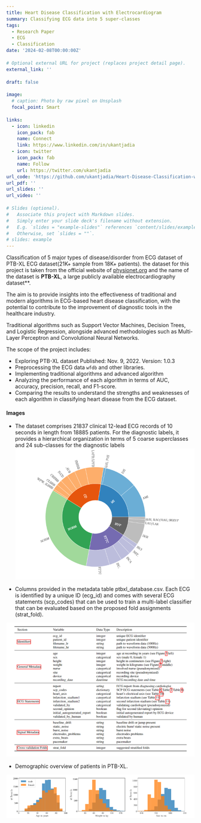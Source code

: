 ```yaml
---
title: Heart Disease Classification with Electrocardiogram
summary: Classifying ECG data into 5 super-classes 
tags:
  - Research Paper
  - ECG
  - Classification
date: '2024-02-08T00:00:00Z'

# Optional external URL for project (replaces project detail page).
external_link: ''

draft: false

image:
  # caption: Photo by raw pixel on Unsplash
  focal_point: Smart

links:
  - icon: linkedin
    icon_pack: fab
    name: Connect
    link: https://www.linkedin.com/in/ukantjadia    
  - icon: twitter
    icon_pack: fab
    name: Follow
    url: https://twitter.com/ukantjadia
url_code: 'https://github.com/ukantjadia/Heart-Disease-Classification-with-Electrocardiogram'
url_pdf: ''
url_slides: ''
url_video: ''

# Slides (optional).
#   Associate this project with Markdown slides.
#   Simply enter your slide deck's filename without extension.
#   E.g. `slides = "example-slides"` references `content/slides/example-slides.md`.
#   Otherwise, set `slides = ""`.
# slides: example
---
```

Classification of 5 major types of disease/disorder from ECG dataset of PTB-XL ECG dataset(21K+ sample from 18K+ patients). the dataset for this project is taken from the official website of [physionet.org](https://physionet.org/content/ptb-xl/1.0.3/) and the name of the dataset is **PTB-XL**, a large publicly available electrocardiography dataset**.

The aim is to provide insights into the effectiveness of traditional and modern algorithms in ECG-based heart disease classification, with the potential to contribute to the improvement of diagnostic tools in the healthcare industry.

Traditional algorithms such as Support Vector Machines, Decision Trees, and Logistic Regression, alongside advanced methodologies such as Multi-Layer Perceptron and Convolutional Neural Networks.

The scope of the project includes:

- Exploring PTB-XL dataset Published: Nov. 9, 2022. Version: 1.0.3
- Preprocessing the ECG data `wfdb` and other libraries.
- Implementing traditional algorithms and advanced algorithm
- Analyzing the performance of each algorithm in terms of AUC, accuracy, precision, recall, and F1-score.
- Comparing the results to understand the strengths and weaknesses of each algorithm in classifying heart disease from the ECG dataset.

#### Images

- The dataset comprises 21837 clinical 12-lead ECG records of 10 seconds in length from 18885 patients.
For the diagnostic labels, it provides a hierarchical organization in terms of 5 coarse superclasses and 24 sub-classes for the diagnostic labels
![1710042174672](image/index/1710042174672.png)

- Columns provided in the metadata table ptbxl_database.csv. Each ECG is identified by a unique ID (ecg_id) and comes with several ECG statements (scp_codes) that can be used to train a multi-label classifier that can be evaluated based on the proposed fold assignments (strat_fold).

![1710042188040](image/index/1710042188040.png)

- Demographic overview of patients in PTB-XL.

![alt text](image/index/image.png)